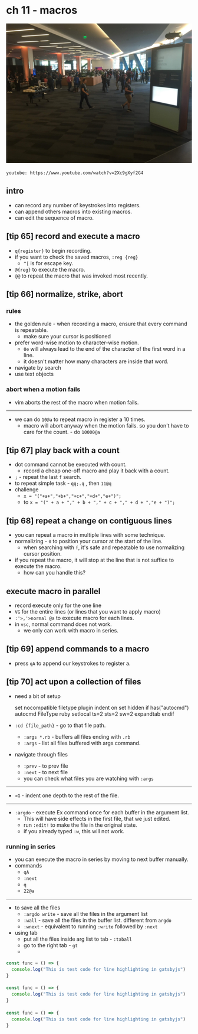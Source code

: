 # ch 11 - macros

![Test image](./IMG_5113.jpg)

`youtube: https://www.youtube.com/watch?v=2Xc9gXyf2G4`

## intro

- can record any number of keystrokes into registers.
- can append others macros into existing macros.
- can edit the sequence of macro.

## [tip 65] record and execute a macro

- `q{register}` to begin recording.
- if you want to check the saved macros, `:reg {reg}`
  - `^[` is for escape key.
- `@{reg}` to execute the macro.
- `@@` to repeat the macro that was invoked most recently.

## [tip 66] normalize, strike, abort

### rules

- the golden rule - when recording a macro, ensure that every command is repeatable.
  - make sure your cursor is positioned
- prefer word-wise motion to character-wise motion.
  - `0e` will always lead to the end of the character of the first word in a line.
  - it doesn't matter how many characters are inside that word.
- navigate by search
- use text objects

### abort when a motion fails

- vim aborts the rest of the macro when motion fails.

---

- we can do `10@a` to repeat macro in register a 10 times.
  - macro will abort anyway when the motion fails. so you don't have to care for the count. - do `10000@a`

## [tip 67] play back with a count

- dot command cannot be executed with count.
  - record a cheap one-off macro and play it back with a count.
- `;` - repeat the last `f` search.
- to repeat simple task - `qq;.q` , then `11@q`
- challenge
  - `x = "("+a+","+b+","+c+","+d+","e+")";`
  - to `x = "(" + a + "," + b + "," + c + "," + d + ","e + ")";`

## [tip 68] repeat a change on contiguous lines

- you can repeat a macro in multiple lines with some technique.
- normalizing - `0` to position your cursor at the start of the line.
  - when searching with `f`, it's safe and repeatable to use normalizing cursor position.
- if you repeat the macro, it will stop at the line that is not suffice to execute the macro.
  - how can you handle this?

## execute macro in parallel

- record execute only for the one line
- `VG` for the entire lines (or lines that you want to apply macro)
- `:'>,'>normal @a` to execute macro for each lines.
- in `vsc`, normal command does not work.
  - we only can work with macro in series.

## [tip 69] append commands to a macro

- press `qA` to append our keystrokes to register a.

## [tip 70] act upon a collection of files

- need a bit of setup

  set nocompatible
  filetype plugin indent on
  set hidden
  if has("autocmd")
  autocmd FileType ruby setlocal ts=2 sts=2 sw=2 expandtab
  endif

- `:cd {file_path}` - go to that file path.
  - `:args *.rb` - buffers all files ending with `.rb`
  - `:args` - list all files buffered with args command.
- navigate through files
  - `:prev` - to prev file
  - `:next` - to next file
  - you can check what files you are watching with `:args`

---

- `>G` - indent one depth to the rest of the file.

---

- `:argdo` - execute Ex command once for each buffer in the argument list.
  - This will have side effects in the first file, that we just edited.
  - run `:edit!` to make the file in the original state.
  - if you already typed `:w`, this will not work.

### running in series

- you can execute the macro in series by moving to next buffer manually.
- commands
  - `qA`
  - `:next`
  - `q`
  - `22@a`

---

- to save all the files
  - `:argdo write` - save all the files in the argument list
  - `:wall` - save all the files in the buffer list. different from `argdo`
  - `:wnext` - equivalent to running `:write` followed by `:next`
- using tab
  - put all the files inside arg list to tab - `:taball`
  - go to the right tab - `gt`
  -

```javascript
const func = () => {
  console.log("This is test code for line highlighting in gatsbyjs")
}

const func = () => {
  console.log("This is test code for line highlighting in gatsbyjs")
}

const func = () => {
  console.log("This is test code for line highlighting in gatsbyjs")
}
```

